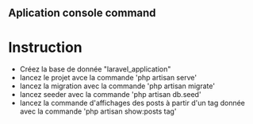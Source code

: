 
## Aplication console command

# Instruction 
- Créez la base de donnée "laravel_application"
- lancez le projet avce la commande 'php artisan serve'
- lancez la migration avec la commande 'php artisan migrate'
- lancez seeder avec la commande 'php artisan db.seed'
- lancez la commande d'affichages des posts à partir d'un tag donnée avec la commande 'php artisan show:posts  tag' 